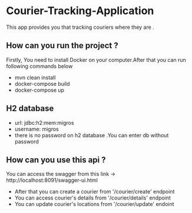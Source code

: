 # Courier-Tracking-Application

This app provides you that tracking couriers where they are . 

## How can you run the project ?
Firstly, You need to install Docker on your computer.After that you can run following commands below

* mvn clean install
* docker-compose build
* docker-compose up

## H2 database

* url: jdbc:h2:mem:migros
* username: migros
* there is no password on h2 database .You can enter db without password


## How can you use this api ?
You can access the swagger from this link -> http://localhost:8091/swagger-ui.html

* After that you can create a courier from '/courier/create' endpoint
* You can access courier's details from '/courier/details' endpoint
* You can update courier's locations from '/courier/update' endoint


